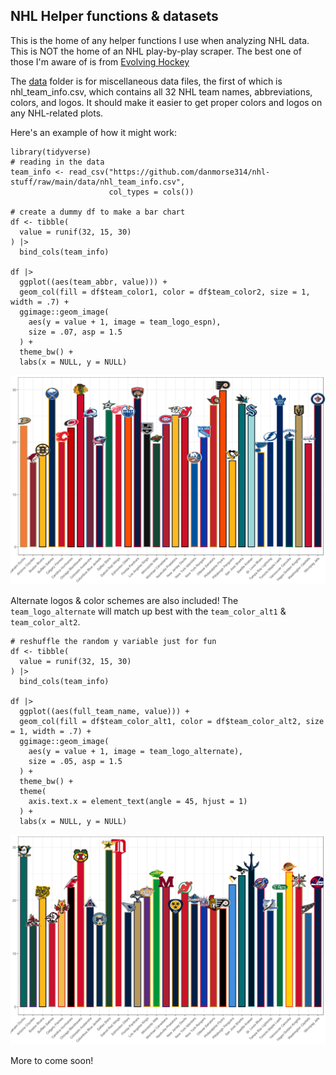 ## NHL Helper functions & datasets

This is the home of any helper functions I use when analyzing NHL data. This is NOT the home of an NHL play-by-play scraper. The best one of those I'm aware of is from [Evolving Hockey](https://github.com/mhbw/evolving-hockey/blob/master/ALLSCRAPE.R)

The [data](https://github.com/danmorse314/nhl-stuff/tree/main/data) folder is for miscellaneous data files, the first of which is nhl_team_info.csv, which contains all 32 NHL team names, abbreviations, colors, and logos. It should make it easier to get proper colors and logos on any NHL-related plots.

Here's an example of how it might work:

```{r nhl team info example}
library(tidyverse)
# reading in the data
team_info <- read_csv("https://github.com/danmorse314/nhl-stuff/raw/main/data/nhl_team_info.csv",
                      col_types = cols())

# create a dummy df to make a bar chart
df <- tibble(
  value = runif(32, 15, 30)
) |>
  bind_cols(team_info)

df |>
  ggplot((aes(team_abbr, value))) +
  geom_col(fill = df$team_color1, color = df$team_color2, size = 1, width = .7) +
  ggimage::geom_image(
    aes(y = value + 1, image = team_logo_espn),
    size = .07, asp = 1.5
  ) +
  theme_bw() +
  labs(x = NULL, y = NULL)
```
![plot depicting all 32 nhl teams with primary and secondary colors along with primary logos](https://github.com/danmorse314/nhl-stuff/blob/main/figures/color%20plot%20example.png)

Alternate logos & color schemes are also included! The `team_logo_alternate` will match up best with the `team_color_alt1` & `team_color_alt2`.

```{r alternate color logo plot}
# reshuffle the random y variable just for fun
df <- tibble(
  value = runif(32, 15, 30)
) |>
  bind_cols(team_info)

df |>
  ggplot((aes(full_team_name, value))) +
  geom_col(fill = df$team_color_alt1, color = df$team_color_alt2, size = 1, width = .7) +
  ggimage::geom_image(
    aes(y = value + 1, image = team_logo_alternate),
    size = .05, asp = 1.5
  ) +
  theme_bw() +
  theme(
    axis.text.x = element_text(angle = 45, hjust = 1)
  ) +
  labs(x = NULL, y = NULL)
```
![plot depicting all 32 nhl teams with alternate logos and matching color schemes](https://github.com/danmorse314/nhl-stuff/blob/main/figures/color%20plot%20example%20alternate.png)

More to come soon!
